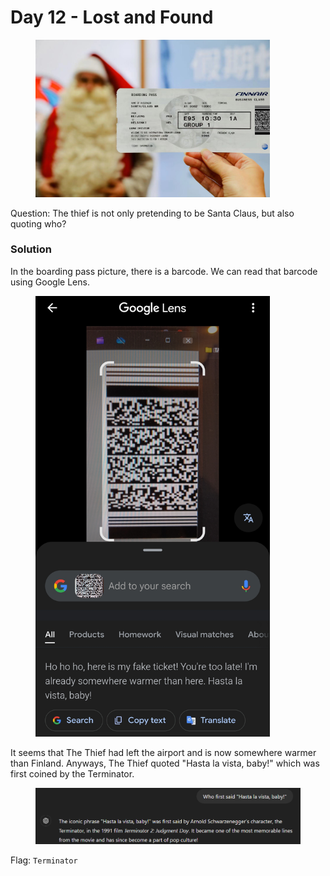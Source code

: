 # Day 12 - Lost and Found

<figure><img src="../../../.gitbook/assets/Boarding_Pass.png" alt="" width="375"><figcaption></figcaption></figure>

Question: The thief is not only pretending to be Santa Claus, but also quoting who?

### Solution

In the boarding pass picture, there is a barcode. We can read that barcode using Google Lens.

<figure><img src="../../../.gitbook/assets/image (8) (1).png" alt="" width="375"><figcaption></figcaption></figure>

It seems that The Thief had left the airport and is now somewhere warmer than Finland. Anyways, The Thief quoted "Hasta la vista, baby!" which was first coined by the Terminator.

<figure><img src="../../../.gitbook/assets/image (9) (1).png" alt=""><figcaption></figcaption></figure>

Flag: `Terminator`
